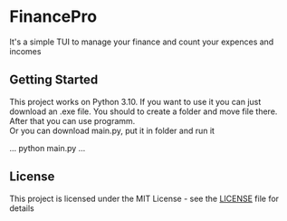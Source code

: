 # FinancePro

It's a simple TUI to manage your finance and count your expences and incomes

## Getting Started

This project works on Python 3.10. If you want to use it you can just download an .exe file. You should to create a folder and move file there. After that you can use programm.  
Or you can download main.py, put it in folder and run it

...
python main.py
...


## License

This project is licensed under the MIT License - see the [LICENSE](LICENSE) file for details

